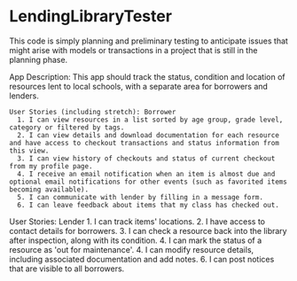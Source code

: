 # LendingLibraryTester

This code is simply planning and preliminary testing to anticipate issues that might arise with models or transactions in a project that is still in the planning phase.
  
  App Description:
    This app should track the status, condition and location of resources lent to local schools, with a separate area for borrowers and lenders.  
    
    User Stories (including stretch): Borrower
      1. I can view resources in a list sorted by age group, grade level, category or filtered by tags.
      2. I can view details and download documentation for each resource and have access to checkout transactions and status information from this view.
      3. I can view history of checkouts and status of current checkout from my profile page.
      4. I receive an email notification when an item is almost due and optional email notifications for other events (such as favorited items becoming available).
      5. I can communicate with lender by filling in a message form.
      6. I can leave feedback about items that my class has checked out.
      
   User Stories: Lender
      1. I can track items' locations.
      2. I have access to contact details for borrowers.
      3. I can check a resource back into the library after inspection, along with its condition.
      4. I can mark the status of a resource as 'out for maintenance'.
      4. I can modify resource details, including associated documentation and add notes.
      6. I can post notices that are visible to all borrowers.
